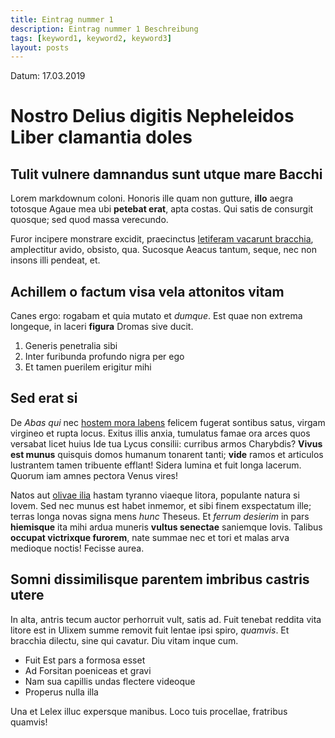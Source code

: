 ```yaml
---
title: Eintrag nummer 1
description: Eintrag nummer 1 Beschreibung
tags: [keyword1, keyword2, keyword3]
layout: posts
---
```


Datum: 17.03.2019

# Nostro Delius digitis Nepheleidos Liber clamantia doles

## Tulit vulnere damnandus sunt utque mare Bacchi

Lorem markdownum coloni. Honoris ille quam non gutture, **illo** aegra totosque
Agaue mea ubi **petebat erat**, apta costas. Qui satis de consurgit quosque; sed
quod massa verecundo.

Furor incipere monstrare excidit, praecinctus [letiferam vacarunt
bracchia](http://google.de), amplectitur avido, obsisto, qua. Sucosque Aeacus
tantum, seque, nec non insons illi pendeat, et.

## Achillem o factum visa vela attonitos vitam

Canes ergo: rogabam et quia mutato et *dumque*. Est quae non extrema longeque,
in laceri **figura** Dromas sive ducit.

1. Generis penetralia sibi
2. Inter furibunda profundo nigra per ego
3. Et tamen puerilem erigitur mihi

## Sed erat si

De *Abas qui* nec [hostem mora
labens](http://google.de) felicem fugerat sontibus
satus, virgam virgineo et rupta locus. Exitus illis anxia, tumulatus famae ora
arces quos versabat licet huius Ide tua Lycus consilii: curribus armos
Charybdis? **Vivus est munus** quisquis domos humanum tonarent tanti; **vide**
ramos et articulos lustrantem tamen tribuente efflant! Sidera lumina et fuit
longa lacerum. Quorum iam amnes pectora Venus vires!

Natos aut [olivae ilia](http://google.de) hastam tyranno viaeque
litora, populante natura si Iovem. Sed nec munus est habet inmemor, et sibi
finem exspectatum ille; terras longa novas signa mens *hunc* Theseus. Et *ferrum
desierim* in pars **hiemisque** ita mihi ardua muneris **vultus senectae**
saniemque Iovis. Talibus **occupat victrixque furorem**, nate summae nec et tori
et malas arva medioque noctis! Fecisse aurea.

## Somni dissimilisque parentem imbribus castris utere

In alta, antris tecum auctor perhorruit vult, satis ad. Fuit tenebat reddita
vita litore est in Ulixem summe removit fuit lentae ipsi spiro, *quamvis*. Et
bracchia dilectu, sine qui cavatur. Diu vitam inque cum.

- Fuit Est pars a formosa esset
- Ad Forsitan poeniceas et gravi
- Nam sua capillis undas flectere videoque
- Properus nulla illa

Una et Lelex illuc expersque manibus. Loco tuis procellae, fratribus quamvis!